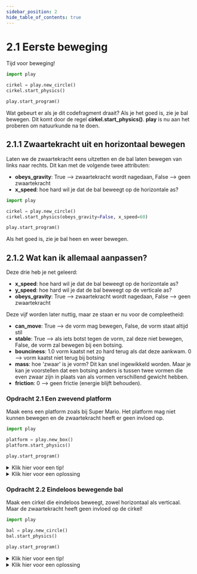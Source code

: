```yaml
---
sidebar_position: 2
hide_table_of_contents: true
---
```


# 2.1 Eerste beweging

Tijd voor beweging!

```python 
import play 

cirkel = play.new_circle()
cirkel.start_physics()

play.start_program()
```

Wat gebeurt er als je dit codefragment draait?
Als je het goed is, zie je bal bewegen.
Dit komt door de regel **cirkel.start_physics()**.
**play** is nu aan het proberen om natuurkunde na te doen.

## 2.1.1 Zwaartekracht uit en horizontaal bewegen
Laten we de zwaartekracht eens uitzetten en de bal laten bewegen van links naar rechts.
Dit kan met de volgende twee attributen:
- **obeys_gravity**: True --> zwaartekracht wordt nagedaan, False --> geen zwaartekracht
- **x_speed**: hoe hard wil je dat de bal beweegt op de horizontale as? 

```python
import play

cirkel = play.new_circle()
cirkel.start_physics(obeys_gravity=False, x_speed=60)

play.start_program()
```
Als het goed is, zie je bal heen en weer bewegen.

## 2.1.2 Wat kan ik allemaal aanpassen?
Deze drie heb je net geleerd:
- **x_speed**: hoe hard wil je dat de bal beweegt op de horizontale as? 
- **y_speed**: hoe hard wil je dat de bal beweegt op de verticale as? 
- **obeys_gravity**: True --> zwaartekracht wordt nagedaan, False --> geen zwaartekracht

Deze vijf worden later nuttig, maar ze staan er nu voor de compleetheid:
- **can_move**: True --> de vorm mag bewegen, False, de vorm staat altijd stil
- **stable**: True --> als iets botst tegen de vorm, zal deze niet bewegen, False, de vorm zal bewegen bij een botsing.
- **bounciness**: 1.0 vorm kaatst net zo hard terug als dat deze aankwam. 0 --> vorm kaatst niet terug bij botsing
- **mass**: hoe 'zwaar' is je vorm? Dit kan snel ingewikkeld worden. Maar je kan je voorstellen dat een botsing anders is tussen twee vormen die even zwaar zijn in plaats van als vormen verschillend gewicht hebben.
- **friction**: 0 --> geen frictie (energie blijft behouden).

### Opdracht 2.1 Een zwevend platform
Maak eens een platform zoals bij Super Mario.
Het platform mag niet kunnen bewegen en de zwaartekracht heeft er geen invloed op.

```python
import play

platform = play.new_box()
platform.start_physics()

play.start_program()
```

<details>
    <summary>Klik hier voor een tip!</summary>

Welke attributen wil je veranderen aan **play.new_box()**?
Welke attributen wil je veranderen aan **start_physics()**?

</details> 

<details>
    <summary>Klik hier voor een oplossing</summary>

```python
import play

platform = play.new_box(width=200, height=50)
platform.start_physics(obeys_gravity=False, can_move=False)

play.start_program()
```
</details>

### Opdracht 2.2 Eindeloos bewegende bal
Maak een cirkel die eindeloos beweegt, zowel horizontaal als verticaal.
Maar de zwaartekracht heeft geen invloed op de cirkel!

```python
import play

bal = play.new_circle()
bal.start_physics()

play.start_program()
```

<details>
    <summary>Klik hier voor een tip!</summary>

Bij horizontaal is het slim om te kijken naar **x_speed** en bij verticaal is het nuttig om te kijken naar ....

</details> 

<details>
    <summary>Klik hier voor een oplossing</summary>

```python
import play

bal = play.new_circle()
bal.start_physics(x_speed=100, y_speed=100, obeys_gravity=False)

play.start_program()
```
</details>




